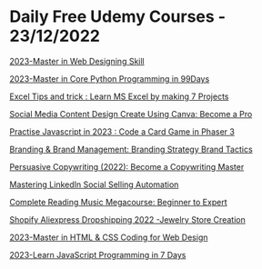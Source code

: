 # Daily Free Udemy Courses - 23/12/2022

[2023-Master in Web Designing Skill](https://www.udemy.com/course/master-classes-for-web-design-course-html-css-js-seo/?couponCode=328D8561DA415F11CD2F)
[2023-Master in Core Python Programming in 99Days](https://www.udemy.com/course/learn-python-programming-with-jafricode-tutorials/?couponCode=69D4CEBF86E9F9F3618C)
[Excel Tips and trick : Learn MS Excel by making 7 Projects](https://www.udemy.com/course/excel-tips-and-trick-learn-ms-excel-by-making-7-projects/?couponCode=960E0A7D8942B92F2455)
[Social Media Content Design Create Using Canva: Become a Pro](https://www.udemy.com/course/social-media-content-design-create-using-canva-become-a-pro/?couponCode=FOUEDCANVA)
[Practise Javascript in 2023 : Code a Card Game in Phaser 3](https://www.udemy.com/course/practise-modern-javascript-by-coding-a-card-game/?couponCode=CARDGAME_FREE2)
[Branding & Brand Management: Branding Strategy Brand Tactics](https://www.udemy.com/course/mini-mba-in-branding/?couponCode=27B350F9B70BEDAC2EEA)
[Persuasive Copywriting (2022): Become a Copywriting Master](https://www.udemy.com/course/b2b-copywriting/?couponCode=7D5523E798D45B3D21B9)
[Mastering LinkedIn Social Selling Automation](https://www.udemy.com/course/mastering-linkedin-social-selling-automation/?couponCode=9ACF87DD0166EA0B88B8)
[Complete Reading Music Megacourse: Beginner to Expert](https://www.udemy.com/course/complete-reading-music-megacourse-beginner-to-expert/?couponCode=6B9D18B5100CEACE739E)
[Shopify Aliexpress Dropshipping 2022 -Jewelry Store Creation](https://www.udemy.com/course/shopify-aliexpress-dropshipping-2023-jewelry-store-creation-course/?couponCode=JEWELRYSTORE2023)
[2023-Master in HTML & CSS Coding for Web Design](https://www.udemy.com/course/master-in-html-css-coding-for-web-design/?couponCode=265996E7E71710FDF2FC)
[2023-Learn JavaScript Programming in 7 Days](https://www.udemy.com/course/learn-javascript-programming-in-7-days/?couponCode=1EDE49A373DCE8933F9F)
